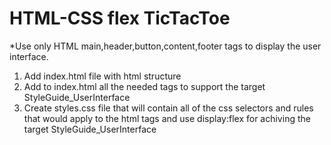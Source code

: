 # HTML-CSS flex TicTacToe
*Use only HTML main,header,button,content,footer tags to display the user interface.<br/>
1. Add index.html file with html structure
2. Add to index.html all the needed tags to support the target StyleGuide_UserInterface
3. Create styles.css file that will contain all of the css selectors and rules 
that would apply to the html tags and use display:flex for achiving the target StyleGuide_UserInterface